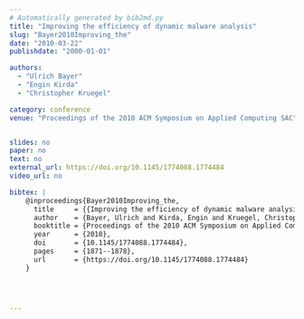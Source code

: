 ```yaml
---
# Automatically generated by bib2md.py
title: "Improving the efficiency of dynamic malware analysis"
slug: "Bayer2010Improving_the"
date: "2010-03-22"
publishdate: "2000-01-01"

authors:
  - "Ulrich Bayer"
  - "Engin Kirda"
  - "Christopher Kruegel"

category: conference
venue: "Proceedings of the 2010 ACM Symposium on Applied Computing SAC"


slides: no
paper: no
text: no
external_url: https://doi.org/10.1145/1774088.1774484
video_url: no

bibtex: |
    @inproceedings{Bayer2010Improving_the,
      title     = {{Improving the efficiency of dynamic malware analysis}},
      author    = {Bayer, Ulrich and Kirda, Engin and Kruegel, Christopher},
      booktitle = {Proceedings of the 2010 ACM Symposium on Applied Computing SAC},
      year      = {2010},
      doi       = {10.1145/1774088.1774484},
      pages     = {1871--1878},
      url       = {https://doi.org/10.1145/1774088.1774484}
    }




---
```


